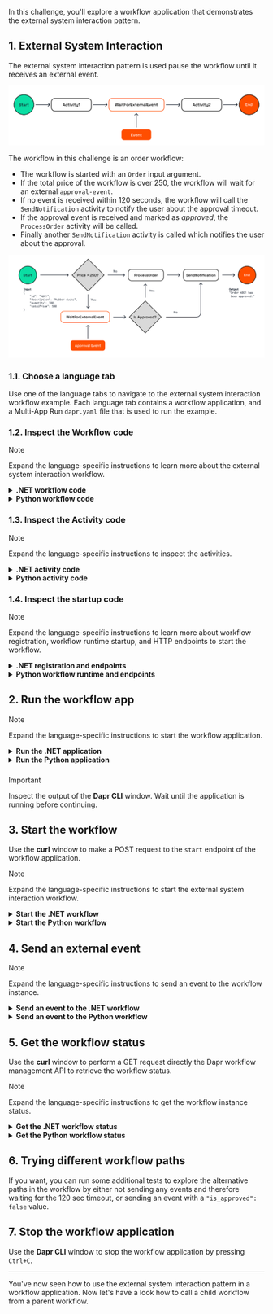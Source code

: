 In this challenge, you'll explore a workflow application that demonstrates the external system interaction pattern.

## 1. External System Interaction

The external system interaction pattern is used pause the workflow until it receives an external event.

![External System Interaction](https://github.com/diagrid-labs/dapr-university-instruqt/blob/main/dapr-workflow/6-external-events/images/dapr-uni-wf-pattern-external-event-v1.png?raw=true)

The workflow in this challenge is an order workflow:

- The workflow is started with an `Order` input argument.
- If the total price of the workflow is over 250, the workflow will wait for an external `approval-event`.
- If no event is received within 120 seconds, the workflow will call the `SendNotification` activity to notify the user about the approval timeout.
- If the approval event is received and marked as *approved*, the `ProcessOrder` activity will be called.
- Finally another `SendNotification` activity is called which notifies the user about the approval.

![External System Interaction Demo](https://github.com/diagrid-labs/dapr-university-instruqt/blob/main/dapr-workflow/6-external-events/images/dapr-uni-wf-external-event-demo-v1.png?raw=true)

### 1.1. Choose a language tab

Use one of the language tabs to navigate to the external system interaction workflow example. Each language tab contains a workflow application, and a Multi-App Run `dapr.yaml` file that is used to run the example.

### 1.2. Inspect the Workflow code

> [!NOTE]
> Expand the language-specific instructions to learn more about the external system interaction workflow.

<details>
   <summary><b>.NET workflow code</b></summary>

Open the `ExternalEventsWorkflow.cs` file located in the `ExternalEvents` folder. This file contains the workflow code.

Note how the workflow uses the `WorkflowContext` to to wait for an external event.

```csharp,nocopy
try
{
    approvalStatus = await context.WaitForExternalEventAsync<ApprovalStatus>(
        eventName: "approval-event",
        timeout: TimeSpan.FromSeconds(120));
}
catch (TaskCanceledException)
{
    // Timeout occurred
    notificationMessage = $"Approval request for order {order.Id} timed out.";
    await context.CallActivityAsync(
        nameof(SendNotification),
        notificationMessage);
    return notificationMessage;
}
```

</details>

<details>
   <summary><b>Python workflow code</b></summary>

Open the `external_events_workflow.py` file located in the `external_events` folder. This file contains the workflow code.

Note how the workflow uses the `DaprWorkflowContext` to wait for an external event.

```python,nocopy
approval_status_task = ctx.wait_for_external_event(name='approval-event')
timeout_task = ctx.create_timer(fire_at=timedelta(minutes=2))
winner = yield wf.when_any([approval_status_task, timeout_task])

if winner == timeout_task:
   notification_message = f"Approval request for order {order.id} timed out."
   yield ctx.call_activity(send_notification, input=order)
   return notification_message

approval_status = ApprovalStatus.from_dict(approval_status_task.get_result())
```

</details>

### 1.3. Inspect the Activity code

> [!NOTE]
> Expand the language-specific instructions to inspect the activities.

<details>
   <summary><b>.NET activity code</b></summary>

The workflow uses two activities, `SendNotification` and `ProcessOrder`, these are located in the `ExternalEvents/Activities` folder. Both activities are placeholders and do not contain any real logic related to sending notifications or processing orders.

*The `RequestApproval` activity is not used in the workflow at the moment.*

</details>

<details>
   <summary><b>Python activity code</b></summary>

The workflow uses three activities, `request_approval`, `send_notification` and `process_order`, these are located in the `external_events_workflow.py` file below the workflow definition. The activities are placeholders and do not contain any real logic related to sending notifications or processing orders.

</details>

### 1.4. Inspect the startup code

> [!NOTE]
> Expand the language-specific instructions to learn more about workflow registration, workflow runtime startup, and HTTP endpoints to start the workflow.

<details>
   <summary><b>.NET registration and endpoints</b></summary>

Locate the `Program.cs` file in the `ExternalEvents` folder. This file contains the code to register the workflow and activities using the `AddDaprWorkflow()` extension method.

This application also has a `start` HTTP POST endpoint that is used to start the workflow, and accepts an `Order` as the input.

Note that this time an instance ID is provided to the `ScheduleNewWorkflowAsync` method:

```csharp,nocopy
var instanceId = await workflowClient.ScheduleNewWorkflowAsync(
   name: nameof(ExternalEventsWorkflow),
   instanceId: order.Id,
   input: order);
```

</details>

<details>
   <summary><b>Python workflow runtime and endpoints</b></summary>

Locate the `app.py` file in the `external_events` folder. This file contains the code to start the workflow runtime and a `start` HTTP endpoint to start the workflow.

Note that this time an instance ID is provided to the `schedule_new_workflow` method:

```python,nocopy
instance_id = wf_client.schedule_new_workflow(
      workflow=external_events_workflow,
      input=order,
      instance_id=order.id
   )
```

</details>

## 2. Run the workflow app

> [!NOTE]
> Expand the language-specific instructions to start the workflow application.

<details>
   <summary><b>Run the .NET application</b></summary>

Use the **Dapr CLI** window to run the commands.

Navigate to the *csharp/external-system-interaction* folder:

```bash,run
cd csharp/external-system-interaction
```

Install the dependencies and build the project:

```bash,run
dotnet build ExternalEvents
```

Run the application using the Dapr CLI:

```bash,run
dapr run -f .
```

</details>

<details>
   <summary><b>Run the Python application</b></summary>

Use the **Dapr CLI** window to run the commands.

Navigate to the *python/external-system-interaction/external_events* folder:

```bash,run
cd python/external-system-interaction/external_events
```

Install the dependencies:

```bash,run
pip3 install -r requirements.txt
```

Move one folder up and run the application using the Dapr CLI:

```bash,run
cd ..
dapr run -f .
```

</details>

###

> [!IMPORTANT]
> Inspect the output of the **Dapr CLI** window. Wait until the application is running before continuing.

## 3. Start the workflow

Use the **curl** window to make a POST request to the `start` endpoint of the workflow application.

> [!NOTE]
> Expand the language-specific instructions to start the external system interaction workflow.

<details>
   <summary><b>Start the .NET workflow</b></summary>

In the **curl** window, run the following command to start the workflow:

```curl,run
curl -i --request POST \
  --url http://localhost:5258/start \
  --header 'content-type: application/json' \
  --data '{"id": "b7dd836b-e913-4446-9912-d400befebec5","description": "Rubber ducks","quantity": 100,"totalPrice": 500}'
```

Expected output:

```text,nocopy
HTTP/1.1 202 Accepted
Content-Length: 0
Date: Thu, 17 Apr 2025 15:37:51 GMT
Server: Kestrel
Location: b7dd836b-e913-4446-9912-d400befebec5
```

> [!NOTE]
> The `id` field in the request body is used as the workflow instance ID. All further requests will use this ID.

The application log in the **Dapr CLI** window should contain this log statement:

```text,nocopy
== APP - externalevents == Received order: Order { Id = b7dd836b-e913-4446-9912-d400befebec5, Description = Rubber ducks, Quantity = 100, TotalPrice = 500 }.
```

</details>

<details>
   <summary><b>Start the Python workflow</b></summary>

In the **curl** window, run the following command to start the workflow:

```curl,run
curl -i --request POST \
  --url http://localhost:5258/start \
  --header 'content-type: application/json' \
  --data '{"id": "b7dd836b-e913-4446-9912-d400befebec5","description": "Rubber ducks","quantity": 100,"total_price": 500}'
```

Expected output:

```text,nocopy
HTTP/1.1 202 Accepted
date: Tue, 20 May 2025 07:33:21 GMT
server: uvicorn
content-length: 54
content-type: application/json
```

> [!NOTE]
> The `id` field in the request body is used as the workflow instance ID. All further requests will use this ID.

The application log in the **Dapr CLI** window should contain this log statement:

```text,nocopy
== APP - externalevents == Received order: Order(id='b7dd836b-e913-4446-9912-d400befebec5', description='Rubber ducks', quantity=100, total_price=500.0)
```

</details>

## 4. Send an external event

> [!NOTE]
> Expand the language-specific instructions to send an event to the workflow instance.

<details>
   <summary><b>Send an event to the .NET workflow</b></summary>

In the **curl** window, run the following command to send an `approval-event` to the running workflow instance:

```curl,run
curl -i --request POST \
  --url http://localhost:3558/v1.0/workflows/dapr/b7dd836b-e913-4446-9912-d400befebec5/raiseEvent/approval-event \
  --header 'content-type: application/json' \
  --data '{"OrderId": "b7dd836b-e913-4446-9912-d400befebec5","IsApproved": true}'
```

Expected output:

```text,nocopy
HTTP/1.1 202 Accepted
Content-Type: application/json
Traceparent: 00-cd40670f36a8be0b1b6951f3962387c3-95440c97280a6405-01
Date: Thu, 17 Apr 2025 15:39:14 GMT
Content-Length: 2
```

The application log in the **Dapr CLI** window should contain these log statements:

```text,nocopy
== APP - externalevents == ProcessOrder: Processed order: b7dd836b-e913-4446-9912-d400befebec5.
== APP - externalevents == SendNotification: Order b7dd836b-e913-4446-9912-d400befebec5 has been approved.
```

</details>

<details>
   <summary><b>Send an event to the Python workflow</b></summary>

In the **curl** window, run the following command to send an `approval-event` to the running workflow instance:

```curl,run
curl -i --request POST \
  --url http://localhost:3558/v1.0/workflows/dapr/b7dd836b-e913-4446-9912-d400befebec5/raiseEvent/approval-event \
  --header 'content-type: application/json' \
  --data '{"order_id": "b7dd836b-e913-4446-9912-d400befebec5","is_approved": true}'
```

Expected output:

```text,nocopy
HTTP/1.1 202 Accepted
Content-Type: application/json
Traceparent: 00-bc7f764ebe7461daad3e7e946ed70355-5e9bbb09df0b8c43-01
Date: Tue, 20 May 2025 07:34:18 GMT
Content-Length: 2
```

The application log in the **Dapr CLI** window should contain these log statements:

```text,nocopy
== APP - externalevents == process_order: Processed order: b7dd836b-e913-4446-9912-d400befebec5.
== APP - externalevents == send_notification: Order b7dd836b-e913-4446-9912-d400befebec5 has been approved.
```

</details>

## 5. Get the workflow status

Use the **curl** window to perform a GET request directly the Dapr workflow management API to retrieve the workflow status.

> [!NOTE]
> Expand the language-specific instructions to get the workflow instance status.

<details>
   <summary><b>Get the .NET workflow status</b></summary>

Use the **curl** window to make a GET request to get the status of a workflow instance:

```curl,run
curl --request GET --url http://localhost:3558/v1.0/workflows/dapr/b7dd836b-e913-4446-9912-d400befebec5
```

Expected output:

```json,nocopy
{
   "instanceID":"b7dd836b-e913-4446-9912-d400befebec5",
   "workflowName":"ExternalEventsWorkflow",
   "createdAt":"2025-04-17T15:37:52.010680923Z",
   "lastUpdatedAt":"2025-04-17T15:39:14.342695324Z",
   "runtimeStatus":"COMPLETED",
   "properties":{
      "dapr.workflow.input":"{\"Id\":\"b7dd836b-e913-4446-9912-d400befebec5\",\"Description\":\"Rubber ducks\",\"Quantity\":100,\"TotalPrice\":500}",
      "dapr.workflow.output":"\"Order b7dd836b-e913-4446-9912-d400befebec5 has been approved.\""
   }
}
```

</details>

<details>
   <summary><b>Get the Python workflow status</b></summary>

Use the **curl** window to make a GET request to get the status of a workflow instance:

```curl,run
curl --request GET --url http://localhost:3558/v1.0/workflows/dapr/b7dd836b-e913-4446-9912-d400befebec5
```

Expected output:

```json,nocopy
{
   "instanceID":"b7dd836b-e913-4446-9912-d400befebec5",
   "workflowName":"external_events_workflow",
   "createdAt":"2025-04-17T15:37:52.010680923Z",
   "lastUpdatedAt":"2025-04-17T15:39:14.342695324Z",
   "runtimeStatus":"COMPLETED",
   "properties":{
      "dapr.workflow.input":"{\"id\":\"b7dd836b-e913-4446-9912-d400befebec5\",\"description\":\"Rubber ducks\",\"quantity\":100,\"total_price\":500}",
      "dapr.workflow.output":"\"Order b7dd836b-e913-4446-9912-d400befebec5 has been approved.\""
   }
}
```

</details>

## 6. Trying different workflow paths

If you want, you can run some additional tests to explore the alternative paths in the workflow by either not sending any events and therefore waiting for the 120 sec timeout, or sending an event with a `"is_approved": false` value.

## 7. Stop the workflow application

Use the **Dapr CLI** window to stop the workflow application by pressing `Ctrl+C`.

---

You've now seen how to use the external system interaction pattern in a workflow application. Now let's have a look how to call a child workflow from a parent workflow.
